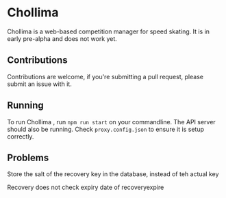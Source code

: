 # Chollima

Chollima is a web-based competition manager for speed skating. It is in early pre-alpha and does not work yet. 

## Contributions
Contributions are welcome, if you're submitting a pull request, please submit an issue with it.

## Running
To run Chollima , run `npm run start` on your commandline. The API server should also be running. Check `proxy.config.json` to ensure it is setup correctly.

## Problems
Store the salt of the recovery key in the database, instead of teh actual key

Recovery does not check expiry date of recoveryexpire
